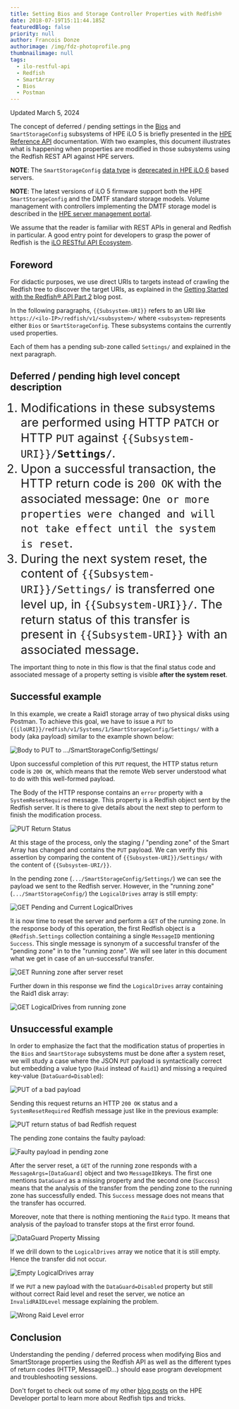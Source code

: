 ```yaml
---
title: Setting Bios and Storage Controller Properties with Redfish®
date: 2018-07-19T15:11:44.185Z
featuredBlog: false
priority: null
author: Francois Donze
authorimage: /img/fdz-photoprofile.png
thumbnailimage: null
tags:
  - ilo-restful-api
  - Redfish
  - SmartArray
  - Bios
  - Postman
---
```

<style> li { font-size: 27px; line-height: 33px; max-width: none; } </style>

Updated March 5, 2024

The concept of deferred / pending settings in the <a href="https://servermanagementportal.ext.hpe.com/docs/concepts/biosdatamodel/#bios-current-and-pending-areas" target="_blank">Bios</a> and `SmartStorageConfig` subsystems of HPE iLO 5 is briefly presented in the <a href="https://servermanagementportal.ext.hpe.com/" target="_blank">HPE Reference API</a> documentation. With two examples, this document illustrates what is happening when properties are modified in those subsystems using the Redfish REST API against HPE servers.

**NOTE**: The `SmartStorageConfig` <a href="https://servermanagementportal.ext.hpe.com/docs/concepts/datatypesandcollections/" target="_blank">data type</a> is <a href="https://servermanagementportal.ext.hpe.com/docs/redfishservices/ilos/ilo6/ilo6_adaptation/#hpe-smart-storage-model-oem-deprecated" target="_blank">deprecated in HPE iLO 6</a> based servers.

**NOTE**: The latest versions of iLO 5 firmware support both the HPE `SmartStorageConfig` and the DMTF standard storage models. Volume management with controllers implementing the DMTF storage model is described in the <a href="https://servermanagementportal.ext.hpe.com/docs/redfishservices/ilos/supplementdocuments/storage/" target="_blank">HPE server management portal</a>.

We assume that the reader is familiar with REST APIs in general and Redfish in particular. A good entry point for developers to grasp the power of Redfish is the <a href="https://www.hpe.com/us/en/servers/restful-api.html#" target="_blank">iLO RESTful API Ecosystem</a>.

## Foreword

For didactic purposes, we use direct URIs to targets instead of crawling  the Redfish tree to discover the target URIs, as explained in the <a href="https://developer.hpe.com/blog/getting-started-with-the-redfish-api-part-2/" target="_blank">Getting Started with the Redfish® API Part 2</a> blog post.

In the following paragraphs, `{{Subsystem-URI}}` refers to an URI like `https://<ilo-IP>/redfish/v1/<subsystem>/` where `<subsystem>` represents either `Bios` or `SmartStorageConfig`. These subsystems contains the currently used properties.

Each of them has a pending sub-zone called `Settings/` and explained in the next paragraph.

## Deferred / pending high level concept description

1. Modifications in these subsystems are performed using HTTP `PATCH` or HTTP `PUT` against `{{Subsystem-URI}}/`**`Settings/`**.
2. Upon a successful transaction, the HTTP return code is `200 OK` with the associated message: `One or more properties were changed and will not take effect until the system is reset`.
3. During the next system reset, the content of `{{Subsystem-URI}}/Settings/` is transferred one level up, in `{{Subsystem-URI}}/`. The return status of this transfer is present in `{{Subsystem-URI}}` with an associated message.

The important thing to note in this flow is that the final status code and associated message of a property setting is visible **after the system reset**.

## Successful example

In this example, we create a Raid1 storage array of two physical disks using Postman. To achieve this goal, we have to issue a `PUT` to `{{iloURI}}/redfish/v1/Systems/1/SmartStorageConfig/Settings/` with a body (aka payload) similar to the example shown below:

![Body to PUT to .../SmartStorageConfig/Settings/](/img/1-put-body.png "Body to PUT to .../SmartStorageConfig/Settings/")

Upon successful completion of this `PUT` request, the HTTP status return code is `200 OK`, which means that the remote Web server understood what to do with this well-formed payload.

The Body of the HTTP response contains an `error` property with a `SystemResetRequired` message. This property is a Redfish object sent by the Redfish server. It is there to give details about the next step to perform to finish the modification process.

![PUT Return Status](/img/2-put-return-status.png "PUT Return Status")

At this stage of the process, only the staging / "pending zone" of the Smart Array has changed and contains the `PUT` payload. We can verify this assertion by comparing the content of  `{{Subsystem-URI}}/Settings/` with the content of `{{Subsystem-URI/}}`.

In the pending zone (`.../SmartStorageConfig/Settings/`) we can see the payload we sent to the Redfish server. However, in the "running zone" (`.../SmartStorageConfig/`) the `LogicalDrives` array is still empty:

![GET Pending and Current LogicalDrives](/img/3-getpendinglogicadrives.bmp "GET Pending and Current LogicalDrives")

It is now time to reset the server and perform a `GET` of the running zone. In the response body of this operation, the first Redfish object is a `@Redfish.Settings` collection containing a single `MessageID` mentioning `Success`. This single message is synonym of a successful transfer of the "pending zone" in to the "running zone". We will see later in this document what we get in case of an un-successful transfer.

![GET Running zone after server reset](/img/5-getafterreset.png "GET Running zone after server reset")

Further down in this response we find the `LogicalDrives` array containing the Raid1 disk array:

![GET LogicalDrives from running zone](/img/6-getafterreset-2.png "GET LogicalDrives from running zone")

## Unsuccessful example

In order to emphasize the fact that the modification status of properties in the `Bios` and `SmartStorage` subsystems must be done after a system reset, we will study a case where the JSON `PUT` payload is syntactically correct but embedding a value typo (`Raid` instead of `Raid1`) and missing a required key-value (`DataGuard=Disabled`):

![PUT of a bad payload](/img/7-badpayload.png "PUT of a bad payload")

Sending this request returns an HTTP `200 OK` status and a `SystemResetRequired` Redfish message just like in the previous example:

![PUT return status of bad Redfish request](/img/8-put-return-status-of-bad-request.png "PUT return status of bad Redfish request")

The pending zone contains the faulty payload:

![Faulty payload in pending zone](/img/9-pendingzonewithbadrequest.png "Faulty payload in pending zone")

After the server reset, a `GET` of the running zone responds with a `MessageArgs=[DataGuard]` object and two `MessageID`keys. The first one mentions `DataGuard` as a missing property and the second one (`Success`) means that the analysis of the transfer from the pending zone to the running zone has successfully ended. This `Success` message does not means that the transfer has occurred.

Moreover, note that there is nothing mentioning the `Raid` typo. It means that analysis of the payload to transfer stops at the first error found.

![DataGuard Property Missing](/img/10-dataguardpropertymissing.png "DataGuard Property Missing")

If we drill down to the `LogicalDrives` array we notice that it is still empty. Hence the transfer did not occur.

![Empty LogicalDrives array](/img/11-emptylogicaldrivesarray.png "Empty LogicalDrives array")

If we `PUT` a new payload with the `DataGuard=Disabled` property but still without correct Raid level and reset the server, we notice an `InvalidRAIDLevel` message explaining the problem.

![Wrong Raid Level error](/img/12-wrongraidlevel.png "Wrong Raid Level error")

## Conclusion

Understanding the pending / deferred process when modifying Bios and SmartStorage properties using the Redfish API as well as the different types of return codes (HTTP, MessageID...) should ease program development and troubleshooting sessions.

Don't forget to check out some of my other <a href="https://developer.hpe.com/search/?term=donze" target="_blank">blog posts</a> on the HPE Developer portal to learn more about Redfish tips and tricks.